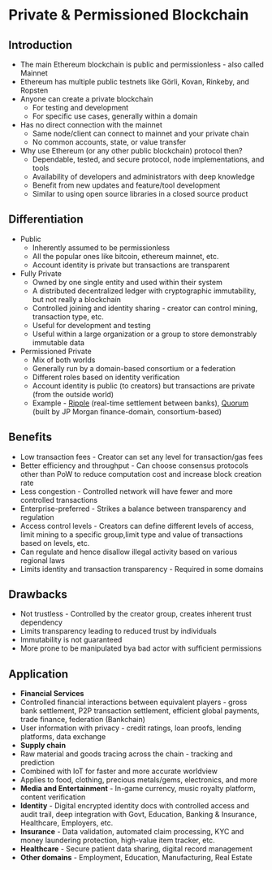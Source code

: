 # Private & Permissioned Blockchain

## Introduction
* The main Ethereum blockchain is public and permissionless - also called Mainnet
* Ethereum has multiple public testnets like Görli, Kovan, Rinkeby, and Ropsten
* Anyone can create a private blockchain
  * For testing and development
  * For specific use cases, generally within a domain
* Has no direct connection with the mainnet
  * Same node/client can connect to mainnet and your private chain
  * No common accounts, state, or value transfer
* Why use Ethereum (or any other public blockchain) protocol then?
  * Dependable, tested, and secure protocol, node implementations, and tools
  * Availability of developers and administrators with deep knowledge
  * Benefit from new updates and feature/tool development
  * Similar to using open source libraries in a closed source product

## Differentiation
* Public
  * Inherently assumed to be permissionless
  * All the popular ones like bitcoin, ethereum mainnet, etc.
  * Account identity is private but transactions are transparent
* Fully Private
  * Owned by one single entity and used within their system
  * A distributed decentralized ledger with cryptographic immutability, but not really a blockchain
  * Controlled joining and identity sharing - creator can control mining, transaction type, etc.
  * Useful for development and testing
  * Useful within a large organization or a group to store demonstrably immutable data
* Permissioned Private
  * Mix of both worlds
  * Generally run by a domain-based consortium or a federation
  * Different roles based on identity verification
  * Account identity is public (to creators) but transactions are private (from the outside world)
  * Example - [Ripple](https://ripple.com/) (real-time settlement between banks), [Quorum](https://consensys.net/quorum/) (built by JP Morgan finance-domain, consortium-based)

## Benefits
* Low transaction fees - Creator can set any level for transaction/gas fees
* Better efficiency and throughput - Can choose consensus protocols other than PoW to reduce computation cost and increase block creation rate
* Less congestion - Controlled network will have fewer and more controlled transactions
* Enterprise-preferred - Strikes a balance between transparency and regulation
* Access control levels - Creators can define different levels of access, limit mining to a specific group,limit type and value of transactions based on levels, etc.
* Can regulate and hence disallow illegal activity based on various regional laws
* Limits identity and transaction transparency - Required in some domains

## Drawbacks
* Not trustless - Controlled by the creator group, creates inherent trust dependency
* Limits transparency leading to reduced trust by individuals
* Immutability is not guaranteed
* More prone to be manipulated bya bad actor with sufficient permissions

## Application

* **Financial Services**
* Controlled financial interactions between equivalent players - gross bank settlement, P2P transaction settlement, efficient global payments, trade finance, federation (Bankchain)
* User information with privacy - credit ratings, loan proofs, lending platforms, data exchange
* **Supply chain**
* Raw material and goods tracing across the chain - tracking and prediction
* Combined with IoT for faster and more accurate worldview
* Applies to food, clothing, precious metals/gems, electronics, and more
* **Media and Entertainment** - In-game currency, music royalty platform, content verification
* **Identity** - Digital encrypted identity docs with controlled access and audit trail, deep integration with Govt, Education, Banking & Insurance, Healthcare, Employers, etc.
* **Insurance** - Data validation, automated claim processing, KYC and money laundering protection, high-value item tracker, etc.
* **Healthcare** - Secure patient data sharing, digital record management
* **Other domains** - Employment, Education, Manufacturing, Real Estate